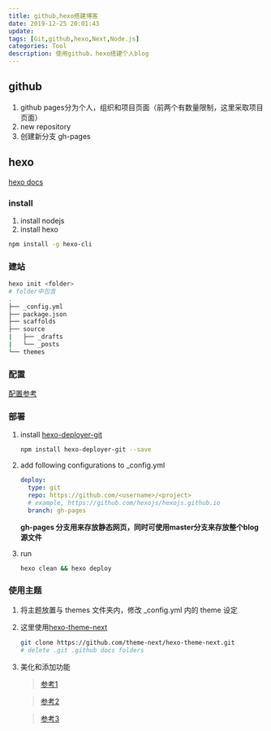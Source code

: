 ```yaml
---
title: github,hexo搭建博客
date: 2019-12-25 20:01:43
update:
tags: [Git,github,hexo,Next,Node.js]
categories: Tool
description: 使用github，hexo搭建个人blog
---
```


## github

1. github pages分为个人，组织和项目页面（前两个有数量限制，这里采取项目页面）
2. new repository
3. 创建新分支 gh-pages

## hexo

[hexo docs](https://hexo.io/zh-cn/docs/)

### install

1. install nodejs
2. install hexo

```bash
npm install -g hexo-cli
```

### 建站

```bash
hexo init <folder>
# folder中包含
.
├── _config.yml
├── package.json
├── scaffolds
├── source
|   ├── _drafts
|   └── _posts
└── themes
```

### 配置

[配置参考](https://hexo.io/zh-cn/docs/configuration)

### 部署

1. install [hexo-deployer-git](https://github.com/hexojs/hexo-deployer-git)

   ```bash
   npm install hexo-deployer-git --save
   ```

2. add following configurations to _config.yml

   ```yml
   deploy:
     type: git
     repo: https://github.com/<username>/<project>
     # example, https://github.com/hexojs/hexojs.github.io
     branch: gh-pages
   ```

   **gh-pages 分支用来存放静态网页，同时可使用master分支来存放整个blog源文件**

3. run

   ```bash
   hexo clean && hexo deploy
   ```

### 使用主题

1. 将主题放置与 themes 文件夹内，修改 _config.yml 内的 theme 设定
2. 这里使用[hexo-theme-next](https://github.com/theme-next/hexo-theme-next)

   ```bash
   git clone https://github.com/theme-next/hexo-theme-next.git
   # delete .git .github docs folders
   ```

3. 美化和添加功能
   > [参考1](http://eternalzttz.com/hexo-next.html)

   > [参考2](http://shenzekun.cn/hexo%E7%9A%84next%E4%B8%BB%E9%A2%98%E4%B8%AA%E6%80%A7%E5%8C%96%E9%85%8D%E7%BD%AE%E6%95%99%E7%A8%8B.html)

   > [参考3](https://io-oi.me/tech/hexo-next-optimization/)
